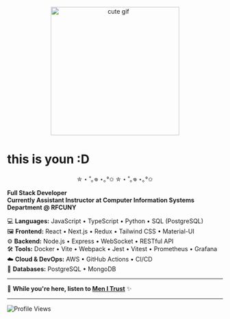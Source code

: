<p align="center">
  <img src="https://media1.tenor.com/m/OjzCsUydYUEAAAAd/cute-cha-pri.gif" width="300" alt="cute gif"/>
</p>

# this is youn :D

<p align="center">✮ ⋆ ˚｡𖦹 ⋆｡°✩ ✮ ⋆ ˚｡𖦹 ⋆｡°✩</p>

**Full Stack Developer**  
**Currently Assistant Instructor at Computer Information Systems Department @ RFCUNY**

💻 **Languages:** JavaScript • TypeScript • Python • SQL (PostgreSQL)  
🖼️ **Frontend:** React • Next.js • Redux • Tailwind CSS • Material-UI  
⚙️ **Backend:** Node.js • Express • WebSocket • RESTful API  
🛠️ **Tools:** Docker • Vite • Webpack • Jest • Vitest • Prometheus • Grafana  
☁️ **Cloud & DevOps:** AWS • GitHub Actions • CI/CD  
💾 **Databases:** PostgreSQL • MongoDB

---

🎵 **While you're here, listen to [Men I Trust](https://youtu.be/9IZKcb3LndA?si=wW0VF54thy79XR_J)** ✨

---

![Profile Views](https://komarev.com/ghpvc/?username=younnlei&color=blueviolet&style=for-the-badge)
